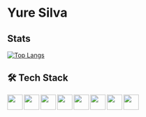 # Yure Silva
## Stats
[ ![Top Langs](https://github-readme-stats.vercel.app/api/top-langs/?username=Yure7S&layout=compact&theme=gruvbox)](https://github.com/anuraghazra/github-readme-stats)

## 🛠 Tech Stack

<img align="left" width="35px" src="https://cdn.jsdelivr.net/gh/devicons/devicon/icons/react/react-original.svg" />
<img align="left" width="35px" src="https://cdn.jsdelivr.net/gh/devicons/devicon/icons/javascript/javascript-original.svg" />
<img align="left" width="35px" src="https://cdn.jsdelivr.net/gh/devicons/devicon/icons/html5/html5-original.svg" />
<img align="left" width="35px" src="https://cdn.jsdelivr.net/gh/devicons/devicon/icons/css3/css3-original.svg" />
<img align="left" width="35px" src="https://cdn.jsdelivr.net/gh/devicons/devicon/icons/tailwindcss/tailwindcss-plain.svg" />
<img align="left" width="35px" src="https://cdn.jsdelivr.net/gh/devicons/devicon/icons/vscode/vscode-original.svg" />
<img align="left" width="35px" src="https://cdn.jsdelivr.net/gh/devicons/devicon/icons/git/git-original.svg" />
<img align="left" width="35px" src="https://cdn.jsdelivr.net/gh/devicons/devicon/icons/nodejs/nodejs-original.svg" />


          
                   
